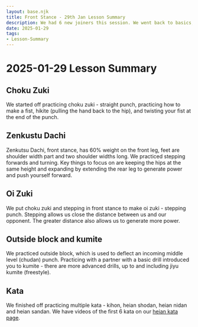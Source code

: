 ```yaml
---
layout: base.njk
title: Front Stance - 29th Jan Lesson Summary
description: We had 6 new joiners this session. We went back to basics, practicing basic techniques. We introduced kumite concepts then finished with kata
date: 2025-01-29
tags:
- Lesson-Summary
---
```

# 2025-01-29 Lesson Summary

## Choku Zuki

We started off practicing choku zuki - straight punch, practicing how to make a fist, hikite (pulling the hand back to the hip), and twisting your fist at the end of the punch. 

## Zenkustu Dachi

Zenkutsu Dachi, front stance, has 60% weight on the front leg, feet are shoulder width part and two shoulder widths long. We practiced stepping forwards and turning. Key things to focus on are keeping the hips at the same height and expanding by extending the rear leg to generate power and push yourself forward.

## Oi Zuki

We put choku zuki and stepping in front stance to make oi zuki - stepping punch. Stepping allows us close the distance between us and our opponent. The greater distance also allows us to generate more power.

## Outside block and kumite
We practiced outside block, which is used to deflect an incoming middle level (chudan) punch. Practicing with a partner with a basic drill introduced you to kumite - there are more advanced drills, up to and including jiyu kumite (freestyle).

## Kata
We finished off practicing multiple kata - kihon, heian shodan, heian nidan and heian sandan. We have videos of the first 6 kata on our [heian kata page](/kata/heian/).
